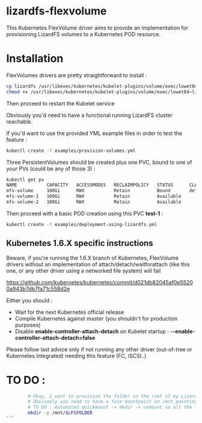 # lizardfs-flexvolume

This Kubernetes FlexVolume driver aims to provide an implementation for provisioning LizardFS volumes to a Kubernetes POD resource.

# Installation

FlexVolumes drivers are pretty straightforward to install :

```bash
cp lizardfs /usr/libexec/kubernetes/kubelet-plugins/volume/exec/lowet84~lizardfs/
chmod +x /usr/libexec/kubernetes/kubelet-plugins/volume/exec/lowet84~lizardfs/lizardfs
```

Then proceed to restart the Kubelet service

Obviously you'd need to have a functional running LizardFS cluster reachable.

If you'd want to use the provided YML example files in order to test the feature :
```bash
kubectl create -f examples/provision-volumes.yml
```

Three PersistentVolumes should be created plus one PVC, bound to one of your PVs (could be any of those 3) :
```bash
kubectl get pv
NAME           CAPACITY   ACCESSMODES   RECLAIMPOLICY   STATUS      CLAIM                                   STORAGECLASS   REASON    AGE
mfs-volume     100Gi      RWX           Retain          Bound       default/test-1                                                   3h
mfs-volume-1   100Gi      RWX           Retain          Available                                                                    3h
mfs-volume-2   100Gi      RWX           Retain          Available                                                                    3h
```

Then proceed with a basic POD creation using this PVC __test-1__ :

```bash 
kubectl create -f examples/deployment-using-lizardfs.yml
```

## Kubernetes 1.6.X specific instructions
Beware, if you're running the 1.6.X branch of Kubernetes, FlexVolume drivers without an implementation of attach/detach/waitforattach (like this one, or any other driver using a networked file system) will fail

https://github.com/kubernetes/kubernetes/commit/d021db82045af0e55200a943b7db7fa71c558d2e

Either you should :
  - Wait for the next Kubernetes official release
  - Compile Kubernetes against master (you shouldn't for production purposes)
  - Disable __enable-controller-attach-detach__ on Kubelet startup : __--enable-controller-attach-detach=false__
  
Please follow last advice only if not running any other driver (out-of-tree or Kubernetes Integrated) needing this feature (FC, iSCSI..)
  
  
# TO DO :

````bash
        # Okay, I want to provision the folder in the root of my LizardFS : each pod bound to a PVC bound to a PV has a folder created (folder name is the PV name bound to the PVC)
        # Obvisouly you need to have a fuse mountpoint on /mnt pointing to the root of your LizardFS.
        # TO DO : Automated quickmount -> mkdir -> unmount so all the logic is embedded in the flexvolume driver.
        mkdir -p /mnt/$LFSFOLDER
```

